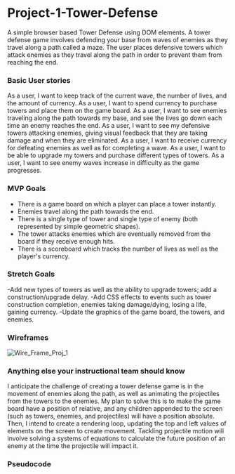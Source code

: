 # Project-1-Tower-Defense
A simple browser based Tower Defense using DOM elements.
A tower defense game involves defending your base from waves of enemies as they travel along a path called a maze. The user places defensive towers which attack enemies as they travel along the path in order to prevent them from reaching the end. 
### Basic User stories
As a user, I want to keep track of the current wave, the number of lives, and the amount of currency.
As a user, I want to spend currency to purchase towers and place them on the game board.
As a user, I want to see enemies traveling along the path towards my base, and see the lives go down each time an enemy reaches the end.
As a user, I want to see my defensive towers attacking enemies, giving visual feedback that they are taking damage and when they are eliminated. 
As a user, I want to receive currency for defeating enemies as well as for completing a wave. 
As a user, I want to be able to upgrade my towers and purchase different types of towers. 
As a user, I want to see enemy waves increase in difficulty as the game progresses.
### MVP Goals
- There is a game board on which a player can place a tower instantly.
- Enemies travel along the path towards the end.
- There is a single type of tower and single type of enemy (both represented by simple geometric shapes).
- The tower attacks enemies which are eventually removed from the board if they receive enough hits.
- There is a scoreboard which tracks the number of lives as well as the player's currency.
### Stretch Goals 
-Add new types of towers as well as the ability to upgrade towers; add a construction/upgrade delay.
-Add CSS effects to events such as tower construction completion, enemies taking damage/dying, losing a life, gaining currency.
-Update the graphics of the game board, the towers, and enemies.
### Wireframes 
![Wire_Frame_Proj_1](https://user-images.githubusercontent.com/102082192/162044653-7d7ff662-a34c-439e-81c7-37a45e6b5ab2.png)
### Anything else your instructional team should know
I anticipate the challenge of creating a tower defense game is in the movement of enemies along the path, as well as animating the projectiles from the towers to the enemies. My plan to solve this is to make the game board have a position of relative, and any children appended to the screen (such as towers, enemies, and projectiles) will have a position absolute. Then, I intend to create a rendering loop, updating the top and left values of elements on the screen to create movement. Tackling projectile motion will involve solving a systems of equations to calculate the future position of an enemy at the time the projectile will impact it. 
### Pseudocode
